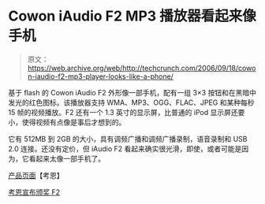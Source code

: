 # Cowon iAudio F2 MP3 播放器看起来像手机

> 原文：<https://web.archive.org/web/http://techcrunch.com/2006/09/18/cowon-iaudio-f2-mp3-player-looks-like-a-phone/>

基于 flash 的 Cowon iAudio F2 外形像一部手机，配有一组 3×3 按钮和在黑暗中发光的红色图标。该播放器支持 WMA、MP3、OGG、FLAC、JPEG 和某种每秒 15 帧的视频播放。F2 还有一个 1.3 英寸的显示屏，比普通的 iPod 显示屏还要小，使得视频有点像是事后才想到的。

它有 512MB 到 2GB 的大小，具有调频广播和调频广播录制，语音录制和 USB 2.0 连接。还没有定价，但 iAudio F2 看起来确实很光滑，即使，或者可能是因为，它看起来太像一部手机了。

[产品页面](https://web.archive.org/web/20150801233352/http://www.cowonglobal.com/product/product_F2_feature.php)【考恩】

[考恩宣布颁奖 F2](https://web.archive.org/web/20150801233352/http://www.iaudiophile.net/comment.php?comment.news.240)